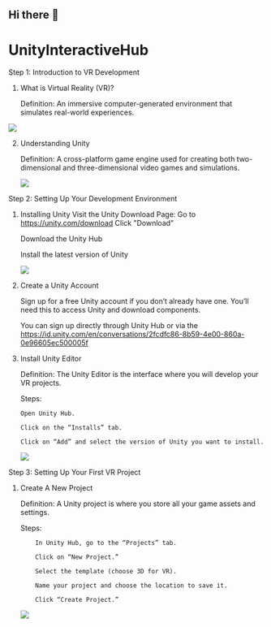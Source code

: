 ## Hi there 👋
# UnityInteractiveHub
Step 1: Introduction to VR Development

1. What is Virtual Reality (VR)?
   
   Definition: An immersive computer-generated environment that simulates real-world experiences.
<img src="https://i.insider.com/620eec17f0b06900185e774a?width=1200&format=jpeg">

2. Understanding Unity

   Definition: A cross-platform game engine used for creating both two-dimensional and three-dimensional video games and simulations.
   
   <img src="https://unity-connect-prd.storage.googleapis.com/20220606/learn/images/7fabb375-5282-4852-9ecf-d8acc254052b_EditorExplore.png">

Step 2: Setting Up Your Development Environment

1. Installing Unity
   Visit the Unity Download Page: Go to https://unity.com/download Click "Download"
   
   Download the Unity Hub
   
   Install the latest version of Unity

   <img src = "https://cdn.sanity.io/images/fuvbjjlp/production/61d46c50036906845cb96cb7f9ba0f4ec6e841e0-600x337.jpg">

2. Create a Unity Account
   
   Sign up for a free Unity account if you don’t already have one. You’ll need this to access Unity and download components.

   You can sign up directly through Unity Hub or via the https://id.unity.com/en/conversations/2fcdfc86-8b59-4e00-860a-0e96605ec500005f


3. Install Unity Editor
   
   Definition: The Unity Editor is the interface where you will develop your VR projects.
   
   Steps:
   
       Open Unity Hub.
   
       Click on the “Installs” tab.
   
       Click on “Add” and select the version of Unity you want to install.
    <img src ="https://i.sstatic.net/1HGBT.png">

Step 3: Setting Up Your First VR Project

1. Create A New Project
   
   Definition: A Unity project is where you store all your game assets and settings.

     Steps:

           In Unity Hub, go to the “Projects” tab.
   
           Click on “New Project.”
   
           Select the template (choose 3D for VR).
   
           Name your project and choose the location to save it.
   
           Click “Create Project.”

   <img src ="https://europe1.discourse-cdn.com/unity/optimized/3X/1/7/1726346fdd5084eb66e1c321244e9823e2daeb8d_2_690x400.png">
   

    
   




